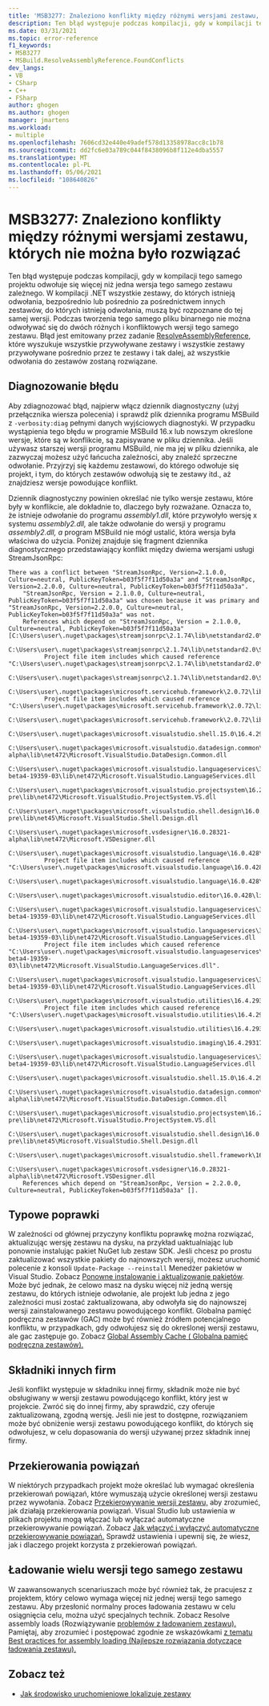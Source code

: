 ```yaml
---
title: 'MSB3277: Znaleziono konflikty między różnymi wersjami zestawu, których nie można było rozwiązać'
description: Ten błąd występuje podczas kompilacji, gdy w kompilacji tego samego projektu odwołuje się więcej niż jedna wersja tego samego zestawu zależnego.
ms.date: 03/31/2021
ms.topic: error-reference
f1_keywords:
- MSB3277
- MSBuild.ResolveAssemblyReference.FoundConflicts
dev_langs:
- VB
- CSharp
- C++
- FSharp
author: ghogen
ms.author: ghogen
manager: jmartens
ms.workload:
- multiple
ms.openlocfilehash: 7606cd32e440e49adef578d13358978acc8c1b78
ms.sourcegitcommit: dd2fc6e03a789c044f8438096b8f112e4dba5557
ms.translationtype: MT
ms.contentlocale: pl-PL
ms.lasthandoff: 05/06/2021
ms.locfileid: "108640826"
---
```

# <a name="msb3277-found-conflicts-between-different-versions-of-assembly-that-could-not-be-resolved"></a>MSB3277: Znaleziono konflikty między różnymi wersjami zestawu, których nie można było rozwiązać

Ten błąd występuje podczas kompilacji, gdy w kompilacji tego samego projektu odwołuje się więcej niż jedna wersja tego samego zestawu zależnego. W kompilacji .NET wszystkie zestawy, do których istnieją odwołania, bezpośrednio lub pośrednio za pośrednictwem innych zestawów, do których istnieją odwołania, muszą być rozpoznane do tej samej wersji. Podczas tworzenia tego samego pliku binarnego nie można odwoływać się do dwóch różnych i konfliktowych wersji tego samego zestawu. Błąd jest emitowany przez zadanie [ResolveAssemblyReference](../resolveassemblyreference-task.md), które wyszukuje wszystkie przywoływane zestawy i wszystkie zestawy przywoływane pośrednio przez te zestawy i tak dalej, aż wszystkie odwołania do zestawów zostaną rozwiązane.

## <a name="diagnosing-the-error"></a>Diagnozowanie błędu

Aby zdiagnozować błąd, najpierw włącz dziennik diagnostyczny (użyj przełącznika wiersza polecenia) i sprawdź plik dziennika programu MSBuild z `-verbosity:diag` pełnymi danych wyjściowych diagnostyki. W przypadku wystąpienia tego błędu w programie MSBuild 16.x lub nowszym określone wersje, które są w konflikcie, są zapisywane w pliku dziennika. Jeśli używasz starszej wersji programu MSBuild, nie ma jej w pliku dziennika, ale zazwyczaj możesz użyć łańcucha zależności, aby znaleźć sprzeczne odwołanie. Przyjrzyj się każdemu zestawowi, do którego odwołuje się projekt, i tym, do których zestawów odwołują się te zestawy itd., aż znajdziesz wersje powodujące konflikt.

Dziennik diagnostyczny powinien określać nie tylko wersje zestawu, które były w konflikcie, ale dokładnie to, dlaczego były rozważane. Oznacza to, że istnieje odwołanie do programu *assembly1.dll*, które przywołyło wersję x systemu *assembly2.dll,* ale także odwołanie do wersji y programu *assembly2.dll, a* program MSBuild nie mógł ustalić, która wersja była właściwa do użycia.  Poniżej znajduje się fragment dziennika diagnostycznego przedstawiający konflikt między dwiema wersjami usługi StreamJsonRpc:

```output
There was a conflict between "StreamJsonRpc, Version=2.1.0.0, Culture=neutral, PublicKeyToken=b03f5f7f11d50a3a" and "StreamJsonRpc, Version=2.2.0.0, Culture=neutral, PublicKeyToken=b03f5f7f11d50a3a".
    "StreamJsonRpc, Version = 2.1.0.0, Culture=neutral, PublicKeyToken=b03f5f7f11d50a3a" was chosen because it was primary and "StreamJsonRpc, Version=2.2.0.0, Culture=neutral, PublicKeyToken=b03f5f7f11d50a3a" was not.
    References which depend on "StreamJsonRpc, Version = 2.1.0.0, Culture=neutral, PublicKeyToken=b03f5f7f11d50a3a" [C:\Users\user\.nuget\packages\streamjsonrpc\2.1.74\lib\netstandard2.0\StreamJsonRpc.dll].
    C:\Users\user\.nuget\packages\streamjsonrpc\2.1.74\lib\netstandard2.0\StreamJsonRpc.dll
          Project file item includes which caused reference "C:\Users\user\.nuget\packages\streamjsonrpc\2.1.74\lib\netstandard2.0\StreamJsonRpc.dll".
            C:\Users\user\.nuget\packages\streamjsonrpc\2.1.74\lib\netstandard2.0\StreamJsonRpc.dll
        C:\Users\user\.nuget\packages\microsoft.servicehub.framework\2.0.72\lib\netstandard2.0\Microsoft.ServiceHub.Framework.dll
          Project file item includes which caused reference "C:\Users\user\.nuget\packages\microsoft.servicehub.framework\2.0.72\lib\netstandard2.0\Microsoft.ServiceHub.Framework.dll".
            C:\Users\user\.nuget\packages\microsoft.servicehub.framework\2.0.72\lib\netstandard2.0\Microsoft.ServiceHub.Framework.dll
            C:\Users\user\.nuget\packages\microsoft.visualstudio.shell.15.0\16.4.29318.21\lib\net472\Microsoft.VisualStudio.Shell.15.0.dll
            C:\Users\user\.nuget\packages\microsoft.visualstudio.datadesign.common\16.0.28321-alpha\lib\net472\Microsoft.VisualStudio.DataDesign.Common.dll
            C:\Users\user\.nuget\packages\microsoft.visualstudio.languageservices\3.2.0-beta4-19359-03\lib\net472\Microsoft.VisualStudio.LanguageServices.dll
            C:\Users\user\.nuget\packages\microsoft.visualstudio.projectsystem\16.2.133-pre\lib\net472\Microsoft.VisualStudio.ProjectSystem.VS.dll
            C:\Users\user\.nuget\packages\microsoft.visualstudio.shell.design\16.0.28316-pre\lib\net45\Microsoft.VisualStudio.Shell.Design.dll
            C:\Users\user\.nuget\packages\microsoft.vsdesigner\16.0.28321-alpha\lib\net472\Microsoft.VSDesigner.dll
        C:\Users\user\.nuget\packages\microsoft.visualstudio.language\16.0.428\lib\net472\Microsoft.VisualStudio.Language.dll
          Project file item includes which caused reference "C:\Users\user\.nuget\packages\microsoft.visualstudio.language\16.0.428\lib\net472\Microsoft.VisualStudio.Language.dll".
            C:\Users\user\.nuget\packages\microsoft.visualstudio.language\16.0.428\lib\net472\Microsoft.VisualStudio.Language.dll
            C:\Users\user\.nuget\packages\microsoft.visualstudio.editor\16.0.428\lib\net472\Microsoft.VisualStudio.Editor.dll
            C:\Users\user\.nuget\packages\microsoft.visualstudio.languageservices\3.2.0-beta4-19359-03\lib\net472\Microsoft.VisualStudio.LanguageServices.dll
        C:\Users\user\.nuget\packages\microsoft.visualstudio.languageservices\3.2.0-beta4-19359-03\lib\net472\Microsoft.VisualStudio.LanguageServices.dll
          Project file item includes which caused reference "C:\Users\user\.nuget\packages\microsoft.visualstudio.languageservices\3.2.0-beta4-19359-03\lib\net472\Microsoft.VisualStudio.LanguageServices.dll".
            C:\Users\user\.nuget\packages\microsoft.visualstudio.languageservices\3.2.0-beta4-19359-03\lib\net472\Microsoft.VisualStudio.LanguageServices.dll
        C:\Users\user\.nuget\packages\microsoft.visualstudio.utilities\16.4.29317.144\lib\net46\Microsoft.VisualStudio.Utilities.dll
          Project file item includes which caused reference "C:\Users\user\.nuget\packages\microsoft.visualstudio.utilities\16.4.29317.144\lib\net46\Microsoft.VisualStudio.Utilities.dll".
            C:\Users\user\.nuget\packages\microsoft.visualstudio.utilities\16.4.29317.144\lib\net46\Microsoft.VisualStudio.Utilities.dll
            C:\Users\user\.nuget\packages\microsoft.visualstudio.imaging\16.4.29317.144\lib\net472\Microsoft.VisualStudio.Imaging.dll
            C:\Users\user\.nuget\packages\microsoft.visualstudio.languageservices\3.2.0-beta4-19359-03\lib\net472\Microsoft.VisualStudio.LanguageServices.dll
            C:\Users\user\.nuget\packages\microsoft.visualstudio.shell.15.0\16.4.29318.21\lib\net472\Microsoft.VisualStudio.Shell.15.0.dll
            C:\Users\user\.nuget\packages\microsoft.visualstudio.datadesign.common\16.0.28321-alpha\lib\net472\Microsoft.VisualStudio.DataDesign.Common.dll
            C:\Users\user\.nuget\packages\microsoft.visualstudio.projectsystem\16.2.133-pre\lib\net472\Microsoft.VisualStudio.ProjectSystem.VS.dll
            C:\Users\user\.nuget\packages\microsoft.visualstudio.shell.design\16.0.28316-pre\lib\net45\Microsoft.VisualStudio.Shell.Design.dll
            C:\Users\user\.nuget\packages\microsoft.visualstudio.shell.framework\16.4.29318.21\lib\net472\Microsoft.VisualStudio.Shell.Framework.dll
            C:\Users\user\.nuget\packages\microsoft.vsdesigner\16.0.28321-alpha\lib\net472\Microsoft.VSDesigner.dll
    References which depend on "StreamJsonRpc, Version = 2.2.0.0, Culture=neutral, PublicKeyToken=b03f5f7f11d50a3a" [].
```

## <a name="common-fixes"></a>Typowe poprawki

W zależności od głównej przyczyny konfliktu poprawkę można rozwiązać, aktualizując wersję zestawu na dysku, na przykład uaktualniając lub ponownie instalując pakiet NuGet lub zestaw SDK. Jeśli chcesz po prostu zaktualizować wszystkie pakiety do najnowszych wersji, możesz uruchomić polecenie z konsoli `Update-Package --reinstall` Menedżer pakietów w Visual Studio. Zobacz [Ponowne instalowanie i aktualizowanie pakietów](/nuget/consume-packages/reinstalling-and-updating-packages). Może być jednak, że celowo masz na dysku więcej niż jedną wersję zestawu, do których istnieje odwołanie, ale projekt lub jedna z jego zależności musi zostać zaktualizowana, aby odwołyła się do najnowszej wersji zainstalowanego zestawu powodującego konflikt. Globalna pamięć podręczna zestawów (GAC) może być również źródłem potencjalnego konfliktu, w przypadkach, gdy odwołujesz się do określonej wersji zestawu, ale gac zastępuje go. Zobacz [Global Assembly Cache ( Globalna pamięć podręczna zestawów).](/dotnet/framework/app-domains/gac)

## <a name="third-party-components"></a>Składniki innych firm

Jeśli konflikt występuje w składniku innej firmy, składnik może nie być obsługiwany w wersji zestawu powodującego konflikt, który jest w projekcie. Zwróć się do innej firmy, aby sprawdzić, czy oferuje zaktualizowaną, zgodną wersję. Jeśli nie jest to dostępne, rozwiązaniem może być obniżenie wersji zestawu powodującego konflikt, do których się odwołujesz, w celu dopasowania do wersji używanej przez składnik innej firmy.

## <a name="binding-redirects"></a>Przekierowania powiązań

W niektórych przypadkach projekt może określać lub wymagać określenia przekierowań powiązań, które wymuszają użycie określonej wersji zestawu przez wywołania. Zobacz [Przekierowywanie wersji zestawu,](/dotnet/framework/configure-apps/redirect-assembly-versions) aby zrozumieć, jak działają przekierowania powiązań. Visual Studio lub ustawienia w plikach projektu mogą włączać lub wyłączać automatyczne przekierowywanie powiązań. Zobacz [Jak włączyć i wyłączyć automatyczne przekierowywanie powiązań.](/dotnet/framework/configure-apps/how-to-enable-and-disable-automatic-binding-redirection) Sprawdź ustawienia i upewnij się, że wiesz, jak i dlaczego projekt korzysta z przekierowań powiązań.

## <a name="loading-multiple-versions-of-the-same-assembly"></a>Ładowanie wielu wersji tego samego zestawu

W zaawansowanych scenariuszach może być również tak, że pracujesz z projektem, który celowo wymaga więcej niż jednej wersji tego samego zestawu. Aby przesłonić normalny proces ładowania zestawu w celu osiągnięcia celu, można użyć specjalnych technik. Zobacz Resolve assembly loads (Rozwiązywanie [problemów z ładowaniem zestawu).](/dotnet/standard/assembly/resolve-loads) Pamiętaj, aby zrozumieć i postępować zgodnie ze wskazówkami [z tematu Best practices for assembly loading (Najlepsze rozwiązania dotyczące ładowania zestawu).](/dotnet/framework/deployment/best-practices-for-assembly-loading)

## <a name="see-also"></a>Zobacz też

- [Jak środowisko uruchomieniowe lokalizuje zestawy](/dotnet/framework/deployment/how-the-runtime-locates-assemblies)